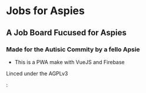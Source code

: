 # Jobs for Aspies


## A Job Board Fucused for Aspies


### Made for the Autisic Commity by a fello Apsie


- This is a PWA make with VueJS and Firebase

Linced under the AGPLv3


:



